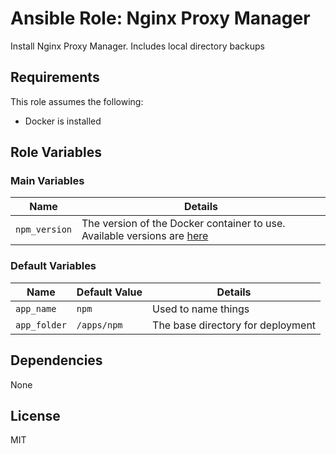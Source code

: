 # Ansible Role: Nginx Proxy Manager

Install Nginx Proxy Manager.  Includes local directory backups

## Requirements

This role assumes the following:

* Docker is installed

## Role Variables

### Main Variables

| Name | Details |
| --- | --- |
| `npm_version` | The version of the Docker container to use.  Available versions are [here](https://hub.docker.com/r/jc21/nginx-proxy-manager) |

### Default Variables

| Name | Default Value | Details |
| --- | --- | --- |
| `app_name` | `npm` | Used to name things |
| `app_folder` | `/apps/npm` | The base directory for deployment |

## Dependencies

None

## License

MIT
